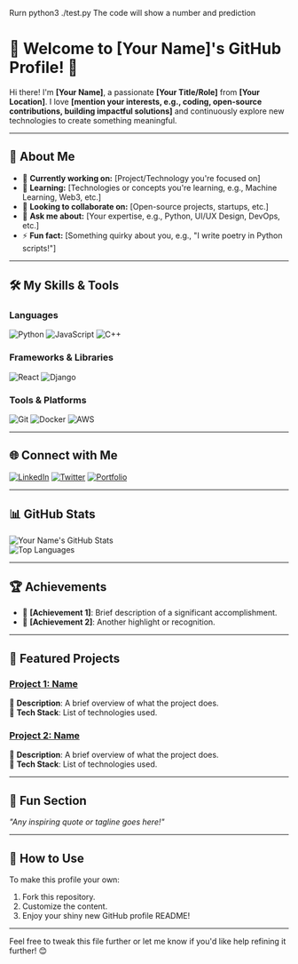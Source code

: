 Rurn python3 ./test.py 
The code will show a number and prediction


# 🎉 Welcome to [Your Name]'s GitHub Profile! 👋

Hi there! I'm **[Your Name]**, a passionate **[Your Title/Role]** from **[Your Location]**. I love **[mention your interests, e.g., coding, open-source contributions, building impactful solutions]** and continuously explore new technologies to create something meaningful. 

---

## 🚀 About Me

- 🔭 **Currently working on:** [Project/Technology you're focused on]
- 🌱 **Learning:** [Technologies or concepts you're learning, e.g., Machine Learning, Web3, etc.]
- 👯 **Looking to collaborate on:** [Open-source projects, startups, etc.]
- 💬 **Ask me about:** [Your expertise, e.g., Python, UI/UX Design, DevOps, etc.]
- ⚡ **Fun fact:** [Something quirky about you, e.g., "I write poetry in Python scripts!"]

---

## 🛠️ My Skills & Tools  

### Languages  
![Python](https://img.shields.io/badge/Python-3776AB?style=for-the-badge&logo=python&logoColor=white)
![JavaScript](https://img.shields.io/badge/JavaScript-F7DF1E?style=for-the-badge&logo=javascript&logoColor=black)
![C++](https://img.shields.io/badge/C++-00599C?style=for-the-badge&logo=cplusplus&logoColor=white)

### Frameworks & Libraries  
![React](https://img.shields.io/badge/React-61DAFB?style=for-the-badge&logo=react&logoColor=black)
![Django](https://img.shields.io/badge/Django-092E20?style=for-the-badge&logo=django&logoColor=white)

### Tools & Platforms  
![Git](https://img.shields.io/badge/Git-F05032?style=for-the-badge&logo=git&logoColor=white)
![Docker](https://img.shields.io/badge/Docker-2496ED?style=for-the-badge&logo=docker&logoColor=white)
![AWS](https://img.shields.io/badge/AWS-232F3E?style=for-the-badge&logo=amazon-aws&logoColor=white)

---

## 🌐 Connect with Me  

[![LinkedIn](https://img.shields.io/badge/LinkedIn-%230077B5.svg?style=for-the-badge&logo=linkedin&logoColor=white)](https://linkedin.com/in/your-profile)
[![Twitter](https://img.shields.io/badge/Twitter-%231DA1F2.svg?style=for-the-badge&logo=twitter&logoColor=white)](https://twitter.com/your-profile)
[![Portfolio](https://img.shields.io/badge/Portfolio-%23FF5722.svg?style=for-the-badge&logo=web&logoColor=white)](https://yourportfolio.com)

---

## 📊 GitHub Stats  

![Your Name's GitHub Stats](https://github-readme-stats.vercel.app/api?username=your-username&show_icons=true&theme=radical)  
![Top Languages](https://github-readme-stats.vercel.app/api/top-langs/?username=your-username&layout=compact&theme=radical)

---

## 🏆 Achievements  

- 🌟 **[Achievement 1]**: Brief description of a significant accomplishment.  
- 🏅 **[Achievement 2]**: Another highlight or recognition.  

---

## 📂 Featured Projects  

### [Project 1: Name](https://github.com/your-username/project-name)  
🔹 **Description**: A brief overview of what the project does.  
🔹 **Tech Stack**: List of technologies used.  

### [Project 2: Name](https://github.com/your-username/project-name)  
🔹 **Description**: A brief overview of what the project does.  
🔹 **Tech Stack**: List of technologies used.  

---

## 🐾 Fun Section  

*"Any inspiring quote or tagline goes here!"*  

---

## 🔧 How to Use  

To make this profile your own:  
1. Fork this repository.
2. Customize the content.
3. Enjoy your shiny new GitHub profile README!  

---

Feel free to tweak this file further or let me know if you'd like help refining it further! 😊
